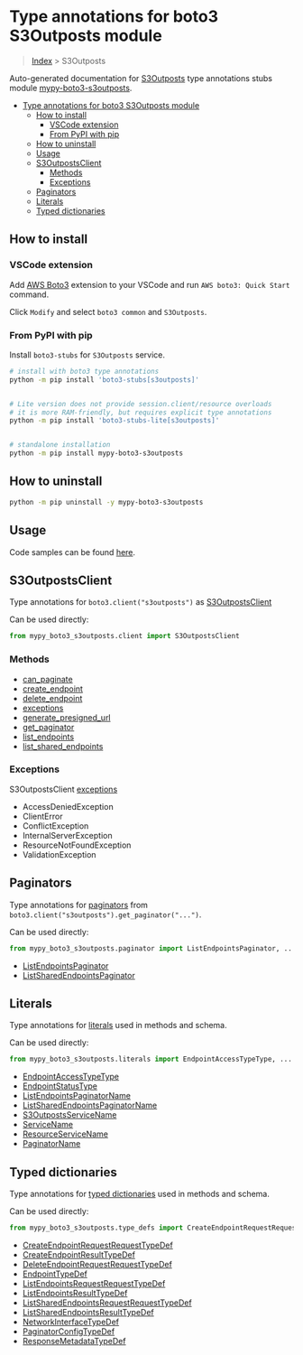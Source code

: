 <a id="type-annotations-for-boto3-s3outposts-module"></a>

# Type annotations for boto3 S3Outposts module

> [Index](..) > S3Outposts

Auto-generated documentation for
[S3Outposts](https://boto3.amazonaws.com/v1/documentation/api/latest/reference/services/s3outposts.html#S3Outposts)
type annotations stubs module
[mypy-boto3-s3outposts](https://pypi.org/project/mypy-boto3-s3outposts/).

- [Type annotations for boto3 S3Outposts module](#type-annotations-for-boto3-s3outposts-module)
  - [How to install](#how-to-install)
    - [VSCode extension](#vscode-extension)
    - [From PyPI with pip](#from-pypi-with-pip)
  - [How to uninstall](#how-to-uninstall)
  - [Usage](#usage)
  - [S3OutpostsClient](#s3outpostsclient)
    - [Methods](#methods)
    - [Exceptions](#exceptions)
  - [Paginators](#paginators)
  - [Literals](#literals)
  - [Typed dictionaries](#typed-dictionaries)

<a id="how-to-install"></a>

## How to install

<a id="vscode-extension"></a>

### VSCode extension

Add
[AWS Boto3](https://marketplace.visualstudio.com/items?itemName=Boto3typed.boto3-ide)
extension to your VSCode and run `AWS boto3: Quick Start` command.

Click `Modify` and select `boto3 common` and `S3Outposts`.

<a id="from-pypi-with-pip"></a>

### From PyPI with pip

Install `boto3-stubs` for `S3Outposts` service.

```bash
# install with boto3 type annotations
python -m pip install 'boto3-stubs[s3outposts]'


# Lite version does not provide session.client/resource overloads
# it is more RAM-friendly, but requires explicit type annotations
python -m pip install 'boto3-stubs-lite[s3outposts]'


# standalone installation
python -m pip install mypy-boto3-s3outposts
```

<a id="how-to-uninstall"></a>

## How to uninstall

```bash
python -m pip uninstall -y mypy-boto3-s3outposts
```

<a id="usage"></a>

## Usage

Code samples can be found [here](./usage.md).

<a id="s3outpostsclient"></a>

## S3OutpostsClient

Type annotations for `boto3.client("s3outposts")` as
[S3OutpostsClient](./client.md)

Can be used directly:

```python
from mypy_boto3_s3outposts.client import S3OutpostsClient
```

<a id="methods"></a>

### Methods

- [can_paginate](./client.md#can_paginate)
- [create_endpoint](./client.md#create_endpoint)
- [delete_endpoint](./client.md#delete_endpoint)
- [exceptions](./client.md#exceptions)
- [generate_presigned_url](./client.md#generate_presigned_url)
- [get_paginator](./client.md#get_paginator)
- [list_endpoints](./client.md#list_endpoints)
- [list_shared_endpoints](./client.md#list_shared_endpoints)

<a id="exceptions"></a>

### Exceptions

S3OutpostsClient [exceptions](./client.md#exceptions)

- AccessDeniedException
- ClientError
- ConflictException
- InternalServerException
- ResourceNotFoundException
- ValidationException

<a id="paginators"></a>

## Paginators

Type annotations for [paginators](./paginators.md) from
`boto3.client("s3outposts").get_paginator("...")`.

Can be used directly:

```python
from mypy_boto3_s3outposts.paginator import ListEndpointsPaginator, ...
```

- [ListEndpointsPaginator](./paginators.md#listendpointspaginator)
- [ListSharedEndpointsPaginator](./paginators.md#listsharedendpointspaginator)

<a id="literals"></a>

## Literals

Type annotations for [literals](./literals.md) used in methods and schema.

Can be used directly:

```python
from mypy_boto3_s3outposts.literals import EndpointAccessTypeType, ...
```

- [EndpointAccessTypeType](./literals.md#endpointaccesstypetype)
- [EndpointStatusType](./literals.md#endpointstatustype)
- [ListEndpointsPaginatorName](./literals.md#listendpointspaginatorname)
- [ListSharedEndpointsPaginatorName](./literals.md#listsharedendpointspaginatorname)
- [S3OutpostsServiceName](./literals.md#s3outpostsservicename)
- [ServiceName](./literals.md#servicename)
- [ResourceServiceName](./literals.md#resourceservicename)
- [PaginatorName](./literals.md#paginatorname)

<a id="typed-dictionaries"></a>

## Typed dictionaries

Type annotations for [typed dictionaries](./type_defs.md) used in methods and
schema.

Can be used directly:

```python
from mypy_boto3_s3outposts.type_defs import CreateEndpointRequestRequestTypeDef, ...
```

- [CreateEndpointRequestRequestTypeDef](./type_defs.md#createendpointrequestrequesttypedef)
- [CreateEndpointResultTypeDef](./type_defs.md#createendpointresulttypedef)
- [DeleteEndpointRequestRequestTypeDef](./type_defs.md#deleteendpointrequestrequesttypedef)
- [EndpointTypeDef](./type_defs.md#endpointtypedef)
- [ListEndpointsRequestRequestTypeDef](./type_defs.md#listendpointsrequestrequesttypedef)
- [ListEndpointsResultTypeDef](./type_defs.md#listendpointsresulttypedef)
- [ListSharedEndpointsRequestRequestTypeDef](./type_defs.md#listsharedendpointsrequestrequesttypedef)
- [ListSharedEndpointsResultTypeDef](./type_defs.md#listsharedendpointsresulttypedef)
- [NetworkInterfaceTypeDef](./type_defs.md#networkinterfacetypedef)
- [PaginatorConfigTypeDef](./type_defs.md#paginatorconfigtypedef)
- [ResponseMetadataTypeDef](./type_defs.md#responsemetadatatypedef)
